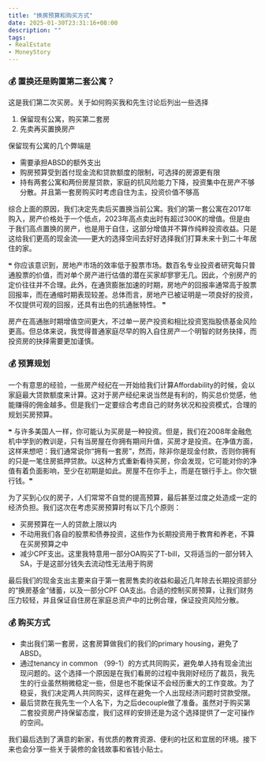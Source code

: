 ```yaml
---
title: "换房预算和购买方式"
date: 2025-01-30T23:31:16+08:00
description: ""
tags: 
- RealEstate
- MoneyStory
---
```


### 💰 置换还是购置第二套公寓？

这是我们第二次买房。关于如何购买我和先生讨论后列出一些选择
1. 保留现有公寓，购买第二套房
2. 先卖再买置换房产

保留现有公寓的几个弊端是
- 需要承担ABSD的额外支出
- 购房预算受到首付现金流和贷款额度的限制，可选择的房源更有限
- 持有两套公寓和两份房屋贷款，家庭的抗风险能力下降，投资集中在房产不够分散。并且第一套房购买时考虑自住为主，投资价值不够高

综合上面的原因，我们决定先卖后买置换当前公寓。我们的第一套公寓在2017年购入，房产价格处于一个低点，2023年高点卖出时有超过300K的增值。但是由于我们高点置换的房产，也是用于自住，这部分增值并不算作纯粹投资收益。只是这给我们更高的现金流——更大的选择空间去好好选择我们打算未来十到二十年居住的家。

❝ 你应该意识到，房地产市场的效率低于股票市场。数百名专业投资者研究每只普通股票的价值，而对单个房产进行估值的潜在买家却寥寥无几。因此，个别房产的定价往往并不合理。此外，在通货膨胀加速的时期，房地产的回报率通常高于股票回报率，而在通缩时期表现较差。总体而言，房地产已被证明是一项良好的投资，不仅提供可观的回报，还具有出色的抗通胀特性。 ❞

房产在高通胀时期增值空间更大，不过单一房产投资和相比投资宽指股债基金风险更高。但总体来说，我觉得普通家庭尽早的购入自住房产一个明智的财务抉择，而投资房的抉择需要更加谨慎。

### 💰 预算规划

一个有意思的经验，一些房产经纪在一开始给我们计算Affordability的时候，会以家庭最大贷款额度来计算。这对于房产经纪来说当然是有利的，购买总价觉感，他能赚得的佣金越多。但是我们一定要综合考虑自己的财务状况和投资模式，合理的规划买房预算。

❝ 与许多美国人一样，你可能认为买房是一种投资。但是，我们在2008年金融危机中学到的教训是，只有当房屋在你拥有期间升值，买房才是投资。在净值方面，这样来想吧：我们通常说你“拥有一套房”，然而，除非你是现金付款，否则你拥有的只是一笔住房抵押贷款。以这种方式重新看待买房，你会发现，它可能对你的净值有着负面影响，至少在初期是如此。房屋不在你手上，而是在银行手上。你欠银行钱。❞ 

为了买到心仪的房子，人们常常不自觉的提高预算，最后甚至过度之处造成一定的经济负担。我们这次在考虑买房预算时有以下几个原则：
- 买房预算在一人的贷款上限以内
- 不动用我们各自的股票和债券投资，这些作为长期投资用于教育和养老，不算在买房预算之中
- 减少CPF支出。这里我特意用一部分OA购买了T-bill，又将适当的一部分转入SA，于是这部分钱失去流动性无法用于购房

最后我们的现金支出主要来自于第一套房售卖的收益和最近几年除去长期投资部分的“换房基金”储蓄，以及一部分CPF OA支出。合适的控制买房预算，让我们财务压力较轻，并且保证自住房在家庭总资产中的比例合理，保证投资风险分散。

### 💰 购买方式

- 卖出我们第一套房，这套房算做我们的我们的primary housing，避免了ABSD。
- 通过tenancy in common （99-1）的方式共同购买，避免单人持有现金流出现问题的。这个选择一个原因是在我们看房的过程中我刚好经历了裁员，我先生的行业虽然稍微稳定一些，但是也不能保证不会经历重大的工作变故。为了稳妥，我们决定两人共同购买，这样在避免一个人出现经济问题时贷款受限。
- 最后贷款在我先生一个人名下，为之后decouple做了准备。虽然对于购买第二套投资房产持保留态度，我们这样的安排还是为这个选择提供了一定可操作的空间。

我们最后选到了满意的新家，有优质的教育资源、便利的社区和宜居的环境。接下来也会分享一些关于装修的金钱故事和省钱小贴士。